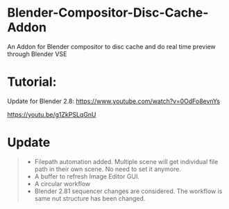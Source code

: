 # Blender-Compositor-Disc-Cache-Addon
An Addon for Blender compositor to disc cache and do real time preview through Blender VSE

# Tutorial: 
Update for Blender 2.8: 
https://www.youtube.com/watch?v=0OdFo8evnYs

https://youtu.be/g1ZkPSLqGnU

# Update
> - Filepath automation added. Multiple scene will get individual file path in their own scene. No need to set it anymore.
> - A buffer to refresh Image Editor GUI.
> - A circular workflow
> - Blender 2.81 sequencer changes are considered. The workflow is same nut structure has been changed.
